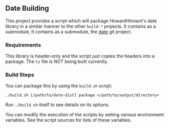 ## Date Building ##

This project provides a script which will package HowardHinnant's date library in a similar manner to the other `build-*` projects.  It contains as a submodule, It contains as a submodule, the [date][date-release] git project.

[date-release]: https://github.com/toonetown/date

### Requirements ###

This library is header-only and the script just copies the headers into a package.  The `tz` file is *NOT* being built currently.

     
### Build Steps ###

You can package this by using the `build.sh` script:

    ./build.sh [/path/to/date-dist] package </path/to/output/directory>

Run `./build.sh` itself to see details on its options.

You can modify the execution of the scripts by setting various environment variables.  See the script sources for lists of these variables.
